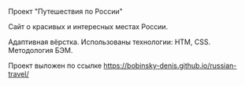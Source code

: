 Проект "Путешествия по России"

Сайт о красивых и интересных местах России.

Адаптивная вёрстка.
Использованы технологии: HTM, CSS.
Методология БЭМ.

Проект выложен по ссылке https://bobinsky-denis.github.io/russian-travel/
